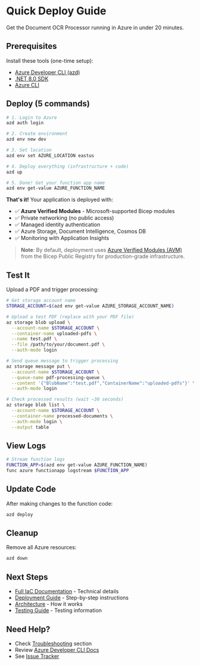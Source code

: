 # Quick Deploy Guide

Get the Document OCR Processor running in Azure in under 20 minutes.

## Prerequisites

Install these tools (one-time setup):

- [Azure Developer CLI (azd)](https://aka.ms/azd-install)
- [.NET 8.0 SDK](https://dotnet.microsoft.com/en-us/download/dotnet/8.0)
- [Azure CLI](https://learn.microsoft.com/cli/azure/install-azure-cli)

## Deploy (5 commands)

```bash
# 1. Login to Azure
azd auth login

# 2. Create environment
azd env new dev

# 3. Set location
azd env set AZURE_LOCATION eastus

# 4. Deploy everything (infrastructure + code)
azd up

# 5. Done! Get your function app name
azd env get-value AZURE_FUNCTION_NAME
```

**That's it!** Your application is deployed with:
- ✅ **Azure Verified Modules** - Microsoft-supported Bicep modules
- ✅ Private networking (no public access)
- ✅ Managed identity authentication
- ✅ Azure Storage, Document Intelligence, Cosmos DB
- ✅ Monitoring with Application Insights

> **Note**: By default, deployment uses [Azure Verified Modules (AVM)](https://aka.ms/avm) from the Bicep Public Registry for production-grade infrastructure.

## Test It

Upload a PDF and trigger processing:

```bash
# Get storage account name
STORAGE_ACCOUNT=$(azd env get-value AZURE_STORAGE_ACCOUNT_NAME)

# Upload a test PDF (replace with your PDF file)
az storage blob upload \
  --account-name $STORAGE_ACCOUNT \
  --container-name uploaded-pdfs \
  --name test.pdf \
  --file /path/to/your/document.pdf \
  --auth-mode login

# Send queue message to trigger processing
az storage message put \
  --account-name $STORAGE_ACCOUNT \
  --queue-name pdf-processing-queue \
  --content '{"BlobName":"test.pdf","ContainerName":"uploaded-pdfs"}' \
  --auth-mode login

# Check processed results (wait ~30 seconds)
az storage blob list \
  --account-name $STORAGE_ACCOUNT \
  --container-name processed-documents \
  --auth-mode login \
  --output table
```

## View Logs

```bash
# Stream function logs
FUNCTION_APP=$(azd env get-value AZURE_FUNCTION_NAME)
func azure functionapp logstream $FUNCTION_APP
```

## Update Code

After making changes to the function code:

```bash
azd deploy
```

## Cleanup

Remove all Azure resources:

```bash
azd down
```

## Next Steps

- [Full IaC Documentation](infra/README.md) - Technical details
- [Deployment Guide](docs/DEPLOYMENT-IAC.md) - Step-by-step instructions
- [Architecture](docs/ARCHITECTURE.md) - How it works
- [Testing Guide](docs/TESTING.md) - Testing information

## Need Help?

- Check [Troubleshooting](docs/DEPLOYMENT-IAC.md#troubleshooting) section
- Review [Azure Developer CLI Docs](https://learn.microsoft.com/azure/developer/azure-developer-cli/)
- See [Issue Tracker](https://github.com/martins-vds/poc-document-ocr/issues)
